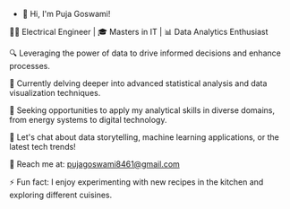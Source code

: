 - 👋 Hi, I'm Puja Goswami!

👩‍💼 Electrical Engineer | 🎓 Masters in IT | 📊 Data Analytics Enthusiast

🔍 Leveraging the power of data to drive informed decisions and enhance processes.

🌱 Currently delving deeper into advanced statistical analysis and data visualization techniques.

💼 Seeking opportunities to apply my analytical skills in diverse domains, from energy systems to digital technology.

💬 Let's chat about data storytelling, machine learning applications, or the latest tech trends!

📧 Reach me at: pujagoswami8461@gmail.com

⚡ Fun fact: I enjoy experimenting with new recipes in the kitchen and exploring different cuisines.


<!---
pujadatajourney/pujadatajourney is a ✨ special ✨ repository because its `README.md` (this file) appears on your GitHub profile.
You can click the Preview link to take a look at your changes.
--->
